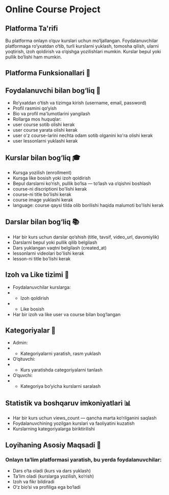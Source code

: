 # Online Course Project

## Platforma Ta'rifi 
Bu platforma onlayn o‘quv kurslari uchun mo‘ljallangan. Foydalanuvchilar platformaga ro‘yxatdan o‘tib, turli kurslarni yuklash, tomosha qilish, ularni yoqtirish, izoh qoldirish va o‘qishga yozilishlari mumkin. Kurslar bepul yoki pullik bo‘lishi ham mumkin.

## Platforma Funksionallari 📖

## Foydalanuvchi bilan bog‘liq 📝 
- Ro‘yxatdan o‘tish va tizimga kirish (username, email, password)
- Profil rasmini qo‘yish
- Bio va profil ma'lumotlarini yangilash
- Rollarga mos huquqlar:
- user course sotib olishi kerak
- user course yarata olishi kerak
- user o'z course-larini nechta odam sotib olganini ko'ra olishi kerak
- user lessonlarni yuklashi kerak

## Kurslar bilan bog‘liq 🎓
- Kursga yozilish (enrollment)
- Kursga like bosish yoki izoh qoldirish
- Bepul darslarni ko‘rish, pullik bo‘lsa — to‘lash va o‘qishni boshlash
- course-ni discriptioni bo'lishi kerak
- course-ni title bo'lishi kerak
- course image yuklashi kerak
- language: course qaysi tilda olib borilishi haqida malumoti bo'lishi kerak

## Darslar bilan bog‘liq 📚
- Har bir kurs uchun darslar qo‘shish (title, tavsif, video_url, davomiylik)
- Darslarni bepul yoki pullik qilib belgilash
- Dars yuklangan vaqtni belgilash (created_at)
- lessonlarni videolari bo'lishi kerak
- lesson-ni title bo'lishi kerak

## Izoh va Like tizimi 💬
- Foydalanuvchilar kurslarga:
- - Izoh qoldirish
- - Like bosish
- Har bir izoh va like user va course bilan bog‘langan

##  Kategoriyalar 📂
- Admin:
- - Kategoriyalarni yaratish, rasm yuklash
- O‘qituvchi:
- - Kurs yaratishda categoriyalarni tanlash
- O‘quvchi:
- - Kategoriya bo‘yicha kurslarni saralash

## Statistik va boshqaruv imkoniyatlari 📊 
- Har bir kurs uchun views_count — qancha marta ko‘rilganini saqlash
- Foydalanuvchining yozilgan kurslari va faoliyatini kuzatish
- Kurslarning kategoriyalarga biriktirilishi

## Loyihaning Asosiy Maqsadi 🎯

### Onlayn ta’lim platformasi yaratish, bu yerda foydalanuvchilar:
- Dars o‘ta oladi (kurs va dars yuklash)
- Ta’lim oladi (kurslarga yozilish, ko‘rish)
- Izoh va fikr bildiradi
- O‘z bio’si va profiliga ega bo‘ladi

